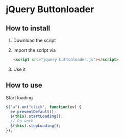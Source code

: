 # jQuery Buttonloader

## How to install

1. Download the script
1. Import the script via

   ```html
   <script src="jquery.buttonloader.js"></script>
   ```

1. Use it

## How to use

Start loading

```js
$("a").on("click", function(ev) {
  ev.preventDefault();
  $(this).startLoading();
  // Do work
  $(this).stopLoading();
});
```
